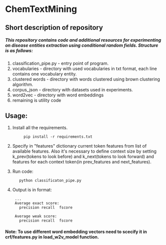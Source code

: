 # ChemTextMining
## Short description of repository
##### This repository contains code and additional resources for experimenting on disease entities extraction using conditional random fields. Structure is as follows:<br>
1. classification_pipe.py - entry point of program. 
2. vocabularies - directory with used vocabularies in txt format, each line contains one vocabulary entity.
3. clustered words - directory with words clustered using brown clustering algorithm.
4. corpus_json - directory with datasets used in experiments.
5. word2vec - directory with word embeddings
6. remaining is utility code

## Usage:
1. Install all the requirements.
            
            pip install -r requirements.txt
            
            
2. Specify in "features" dictionary current token features from list of available features. Also it's necessary to define context size by setting k_prev(tokens to look before) and k_next(tokens to look forward) and features for each context token(in prev_features and next_features).
3. Run code:

          python classificaton_pipe.py
          
4. Output is in format:
        
        ...
        Average exact score:
          precision	recall	fscore
        
        Average weak score:
          precision	recall	fscore
          
   
#### Note: To use different word embedding vectors need to scecify it in crf/features.py in load_w2v_model function.
